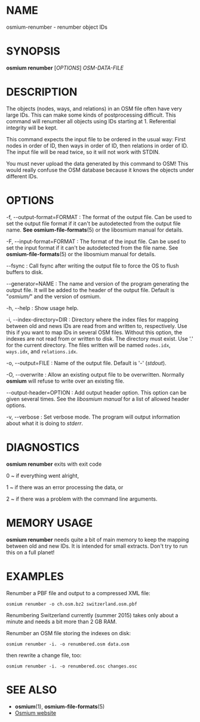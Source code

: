 
# NAME

osmium-renumber - renumber object IDs


# SYNOPSIS

**osmium renumber** \[*OPTIONS*\] *OSM-DATA-FILE*


# DESCRIPTION

The objects (nodes, ways, and relations) in an OSM file often have very large
IDs. This can make some kinds of postprocessing difficult. This command will
renumber all objects using IDs starting at 1. Referential integrity will be
kept.

This command expects the input file to be ordered in the usual way: First
nodes in order of ID, then ways in order of ID, then relations in order of ID.
The input file will be read twice, so it will not work with STDIN.

You must never upload the data generated by this command to OSM! This would
really confuse the OSM database because it knows the objects under different
IDs.


# OPTIONS

-f, --output-format=FORMAT
:   The format of the output file. Can be used to set the output file format
    if it can't be autodetected from the output file name.
    **See osmium-file-formats**(5) or the libosmium manual for details.

-F, --input-format=FORMAT
:   The format of the input file. Can be used to set the input format if it
    can't be autodetected from the file name. See **osmium-file-formats**(5)
    or the libosmium manual for details.

--fsync
:   Call fsync after writing the output file to force the OS to flush buffers
    to disk.

--generator=NAME
:   The name and version of the program generating the output file. It will be
    added to the header of the output file. Default is "*osmium/*" and the
    version of osmium.

-h, --help
:   Show usage help.

-i, --index-directory=DIR
:   Directory where the index files for mapping between old and news IDs are
    read from and written to, respectively. Use this if you want to map IDs
    in several OSM files. Without this option, the indexes are not read from
    or written to disk. The directory must exist. Use '.' for the current
    directory. The files written will be named `nodes.idx`, `ways.idx`, and
    `relations.idx`.

-o, --output=FILE
:   Name of the output file. Default is '-' (*stdout*).

-O, --overwrite
:   Allow an existing output file to be overwritten. Normally **osmium** will
    refuse to write over an existing file.

--output-header=OPTION
:   Add output header option. This option can be given several times. See the
    *libosmium manual* for a list of allowed header options.

-v, --verbose
:   Set verbose mode. The program will output information about what it is
    doing to *stderr*.


# DIAGNOSTICS

**osmium renumber** exits with exit code

0
  ~ if everything went alright,

1
  ~ if there was an error processing the data, or

2
  ~ if there was a problem with the command line arguments.


# MEMORY USAGE

**osmium renumber** needs quite a bit of main memory to keep the mapping
between old and new IDs. It is intended for small extracts. Don't try to run
this on a full planet!


# EXAMPLES

Renumber a PBF file and output to a compressed XML file:

    osmium renumber -o ch.osm.bz2 switzerland.osm.pbf

Renumbering Switzerland currently (summer 2015) takes only about a minute and
needs a bit more than 2 GB RAM.

Renumber an OSM file storing the indexes on disk:

    osmium renumber -i. -o renumbered.osm data.osm

then rewrite a change file, too:

    osmium renumber -i. -o renumbered.osc changes.osc


# SEE ALSO

* **osmium**(1), **osmium-file-formats**(5)
* [Osmium website](http://osmcode.org/osmium)

